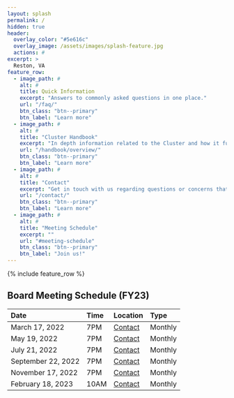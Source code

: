 ```yaml
---
layout: splash
permalink: /
hidden: true
header:
  overlay_color: "#5e616c"
  overlay_image: /assets/images/splash-feature.jpg
  actions: #
excerpt: >
  Reston, VA
feature_row:
  - image_path: #
    alt: #
    title: Quick Information
    excerpt: "Answers to commonly asked questions in one place."
    url: "/faq/"
    btn_class: "btn--primary"
    btn_label: "Learn more"
  - image_path: #
    alt: #
    title: "Cluster Handbook"
    excerpt: "In depth information related to the Cluster and how it functions."
    url: "/handbook/overview/"
    btn_class: "btn--primary"
    btn_label: "Learn more"
  - image_path: #
    alt: #
    title: "Contact"
    excerpt: "Get in touch with us regarding questions or concerns that aren't covered on this site."
    url: "/contact/"
    btn_class: "btn--primary"
    btn_label: "Learn more"      
  - image_path: #
    alt: #
    title: "Meeting Schedule"
    excerpt: ""
    url: "#meeting-schedule"
    btn_class: "btn--primary"
    btn_label: "Join us!"    
---
```


{% include feature_row %}

<a name="meeting-schedule"></a>
## Board Meeting Schedule (FY23)

| Date                | Time   | Location          | Type
|:--------------------|:-------|:------------------|:-------
| March 17, 2022      | 7PM    | [Contact](https://soapstonerestonhoa.github.io/contact/) | Monthly
| May 19, 2022        | 7PM    | [Contact](https://soapstonerestonhoa.github.io/contact/) | Monthly
| July 21, 2022       | 7PM    | [Contact](https://soapstonerestonhoa.github.io/contact/) | Monthly
| September 22, 2022  | 7PM    | [Contact](https://soapstonerestonhoa.github.io/contact/) | Monthly
| November 17, 2022   | 7PM    | [Contact](https://soapstonerestonhoa.github.io/contact/) | Monthly
| February 18, 2023   | 10AM   | [Contact](https://soapstonerestonhoa.github.io/contact/) | Monthly
